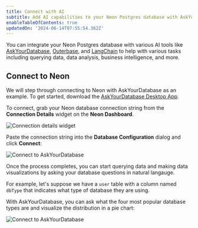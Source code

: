 ```yaml
---
title: Connect with AI
subtitle: Add AI capabilities to your Neon Postgres database with AskYourDatabase
enableTableOfContents: true
updatedOn: '2024-06-14T07:55:54.362Z'
---
```


You can integrate your Neon Postgres database with various AI tools like [AskYourDatabase](https://www.askyourdatabase.com/), [Outerbase](https://www.outerbase.com/), and [LangChain](https://www.langchain.com/) to help with various tasks including querying data, data analysis, business intelligence, and more.

## Connect to Neon

We will step through connecting to Neon with AskYourDatabase as an example. To get started, download the [AskYourDatabase Desktop App](https://www.askyourdatabase.com/download).

To connect, grab your Neon database connection string from the **Connection Details** widget on the **Neon Dashboard**.

![Connection details widget](/docs/connect/connection_details.png)

Paste the connection string into the **Database Configuration** dialog and click **Connect**:

![Connect to AskYourDatabase](/docs/guides/askyourdatabase_connect_neon_2.png)

Once the process completes, you can start querying data and making data visualizations by asking your database questions in natural langauge.

For example, let's suppose we have a `user` table with a column named `dbType` that indicates what type of database they are using.

With AskYourDatabase, you can ask what the four most popular database types are and visualize the distribution in a pie chart:

![Connect to AskYourDatabase](/docs/guides/askyourdatabase_ask_neon.png)

<NeedHelp/>
